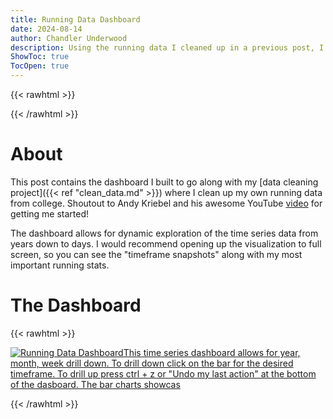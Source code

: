 ```yaml
---
title: Running Data Dashboard
date: 2024-08-14
author: Chandler Underwood
description: Using the running data I cleaned up in a previous post, I create a Tableau dashboard that allows for dynamic granularity changes from the year down to day level.
ShowToc: true
TocOpen: true
---
```


{{< rawhtml >}}
<!DOCTYPE html>
<html>
<head>
<script async src="https://www.googletagmanager.com/gtag/js?id=G-0NTZD30YVX"></script>
<script>
  window.dataLayer = window.dataLayer || [];
  function gtag(){dataLayer.push(arguments);}
  gtag('js', new Date());

  gtag('config', 'G-0NTZD30YVX');
</script>
</head>
</html>
{{< /rawhtml >}}


# About
This post contains the dashboard I built to go along with my [data cleaning project]({{< ref "clean_data.md" >}}) where I clean up my own running data from college. Shoutout to Andy Kriebel and his awesome YouTube [video](https://www.youtube.com/watch?v=EZMLjMaZYSs&t=308s) for getting me started! 

The dashboard allows for dynamic exploration of the time series data from years down to days. I would recommend opening up the visualization to full screen, so you can see the "timeframe snapshots" along with my most important running stats.


# The Dashboard
{{< rawhtml >}}
<!DOCTYPE html>
<html>
<head>
<div class='tableauPlaceholder' id='viz1709151872311' style='position: relative'><noscript><a href='#'><img alt='Running Data DashboardThis time series dashboard allows for year, month, week  drill down. To drill down click on the bar for the desired timeframe. To drill up press ctrl + z or &quot;Undo my last action&quot; at the bottom of the dasboard. The bar charts showcas ' src='https:&#47;&#47;public.tableau.com&#47;static&#47;images&#47;Ru&#47;RunningDataDashboard_17065579590940&#47;Dashboard1&#47;1_rss.png' style='border: none' /></a></noscript><object class='tableauViz'  style='display:none;'><param name='host_url' value='https%3A%2F%2Fpublic.tableau.com%2F' /> <param name='embed_code_version' value='3' /> <param name='site_root' value='' /><param name='name' value='RunningDataDashboard_17065579590940&#47;Dashboard1' /><param name='tabs' value='no' /><param name='toolbar' value='yes' /><param name='static_image' value='https:&#47;&#47;public.tableau.com&#47;static&#47;images&#47;Ru&#47;RunningDataDashboard_17065579590940&#47;Dashboard1&#47;1.png' /> <param name='animate_transition' value='yes' /><param name='display_static_image' value='yes' /><param name='display_spinner' value='yes' /><param name='display_overlay' value='yes' /><param name='display_count' value='yes' /><param name='language' value='en-US' /><param name='filter' value='publish=yes' /></object></div>                <script type='text/javascript'>                    var divElement = document.getElementById('viz1709151872311');                    var vizElement = divElement.getElementsByTagName('object')[0];                    if ( divElement.offsetWidth > 800 ) { vizElement.style.width='100%';vizElement.style.height=(divElement.offsetWidth*0.75)+'px';} else if ( divElement.offsetWidth > 500 ) { vizElement.style.width='100%';vizElement.style.height=(divElement.offsetWidth*0.75)+'px';} else { vizElement.style.width='100%';vizElement.style.height='2427px';}                     var scriptElement = document.createElement('script');                    scriptElement.src = 'https://public.tableau.com/javascripts/api/viz_v1.js';                    vizElement.parentNode.insertBefore(scriptElement, vizElement);                </script>
</body>
</html>

{{< /rawhtml >}}

